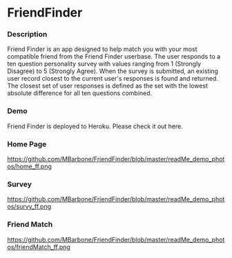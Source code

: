 # FriendFinder

### Description
Friend Finder is an app designed to help match you with your most compatible friend from the Friend Finder userbase. The user responds to a ten question personality survey with values ranging from 1 (Strongly Disagree) to 5 (Strongly Agree). When the survey is submitted, an existing user record closest to the current user's responses is found and returned. The closest set of user responses is defined as the set with the lowest absolute difference for all ten questions combined.

### Demo
Friend Finder is deployed to Heroku. Please check it out here.

### Home Page
https://github.com/MBarbone/FriendFinder/blob/master/readMe_demo_photos/home_ff.png


### Survey
https://github.com/MBarbone/FriendFinder/blob/master/readMe_demo_photos/survy_ff.png

### Friend Match
https://github.com/MBarbone/FriendFinder/blob/master/readMe_demo_photos/friendMatch_ff.png

